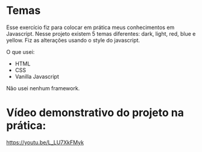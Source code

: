 # Temas

Esse exercício fiz para colocar em prática meus conhecimentos em Javascript. 
Nesse projeto existem 5 temas diferentes: dark, light, red, blue e yellow. 
Fiz as alterações usando o style do javascript. 

O que usei:
- HTML
- CSS
- Vanilla Javascript

Não usei nenhum framework. 

# Vídeo demonstrativo do projeto na prática:

https://youtu.be/L_LU7XkFMyk

